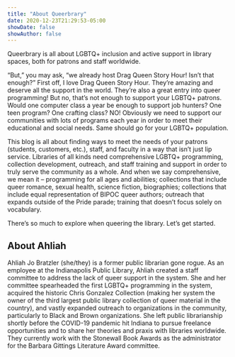 ```yaml
---
title: "About Queerbrary"
date: 2020-12-23T21:29:53-05:00
showDate: false
showAuthor: false
---
```


Queerbrary is all about LGBTQ+ inclusion and active support in library spaces, both for patrons and staff worldwide.

“But,” you may ask, “we already host Drag Queen Story Hour! Isn’t that enough?” First off, I love Drag Queen Story Hour. They’re amazing and deserve all the support in the world. They’re also a great entry into queer programming! But no, that’s not enough to support your LGBTQ+ patrons. Would one computer class a year be enough to support job hunters? One teen program? One crafting class? NO! Obviously we need to support our communities with lots of programs each year in order to meet their educational and social needs. Same should go for your LGBTQ+ population.

This blog is all about finding ways to meet the needs of your patrons (students, customers, etc.), staff, and faculty in a way that isn’t just lip service. Libraries of all kinds need comprehensive LGBTQ+ programming, collection development, outreach, and staff training and support in order to truly serve the community as a whole. And when we say comprehensive, we mean it – programming for all ages and abilities; collections that include queer romance, sexual health, science fiction, biographies; collections that include equal representation of BIPOC queer authors; outreach that expands outside of the Pride parade; training that doesn’t focus solely on vocabulary.

There’s so much to explore when queering the library. Let’s get started.

## About Ahliah

Ahliah Jo Bratzler (she/they) is a former public librarian gone rogue. As an employee at the Indianapolis Public Library, Ahliah created a staff committee to address the lack of queer support in the system. She and her committee spearheaded the first LGBTQ+ programming in the system, acquired the historic Chris Gonzalez Collection (making her system the owner of the third largest public library collection of queer material in the country), and vastly expanded outreach to organizations in the community, particularly to Black and Brown organizations. She left public librarianship shortly before the COVID-19 pandemic hit Indiana to pursue freelance opportunities and to share her theories and praxis with libraries worldwide. They currently work with the Stonewall Book Awards as the administrator for the Barbara Gittings Literature Award committee.